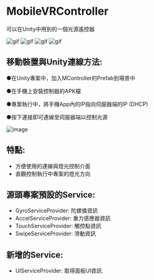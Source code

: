 # MobileVRController

可以在Unity中用到的一個光源遙控器

![gif](https://i.imgur.com/5Enz4cj.gif)
![gif](https://i.imgur.com/PNOPgMU.gif)
![gif](https://i.imgur.com/po8jz5E.gif)
![gif](https://i.imgur.com/lTEbmYT.gif)

移動裝置與Unity連線方法:
------------------------
●在Unity專案中，加入MController的Prefab到場景中

●在手機上安裝控制器的APK檔

●專案執行中，將手機App內的IP指向伺服器端的IP (DHCP)

●按下連接即可連線至伺服器端以控制光源

![image](https://i.imgur.com/4sDPvZ1.png)

特點:
---------
- 方便使用的連線與燈光控制介面
- 直觀控制執行中專案的燈光方向

源頭專案預設的Service:
----------------------
- GyroServiceProvider: 陀螺儀資訊
- AccelServiceProvider: 重力感應器資訊
- TouchServiceProvider: 觸控點資訊
- SwipeServiceProvider: 滑動資訊

新增的Service:
--------------
- UIServiceProvider: 取得面板UI資訊.
